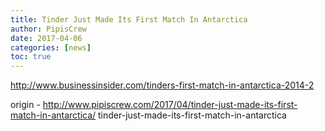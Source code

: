 ```yaml
---
title: Tinder Just Made Its First Match In Antarctica
author: PipisCrew
date: 2017-04-06
categories: [news]
toc: true
---
```


http://www.businessinsider.com/tinders-first-match-in-antarctica-2014-2

origin - http://www.pipiscrew.com/2017/04/tinder-just-made-its-first-match-in-antarctica/ tinder-just-made-its-first-match-in-antarctica
